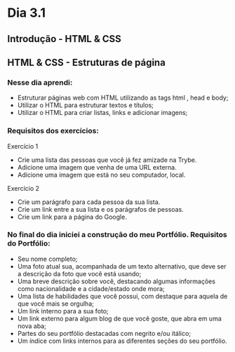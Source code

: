 # Dia 3.1

## Introdução - HTML & CSS

## HTML & CSS - Estruturas de página

### Nesse dia aprendi:

- Estruturar páginas web com HTML utilizando as tags html , head e body;
- Utilizar o HTML para estruturar textos e títulos; 
- Utilizar o HTML para criar listas, links e adicionar imagens;

### Requisitos dos exercícios:

Exercício 1

- Crie uma lista das pessoas que você já fez amizade na Trybe. 
- Adicione uma imagem que venha de uma URL externa. 
- Adicione uma imagem que está no seu computador, local.

Exercício 2

- Crie um parágrafo para cada pessoa da sua lista. 
- Crie um link entre a sua lista e os parágrafos de pessoas.
- Crie um link para a página do Google. 

### No final do dia iniciei a construção do meu Portfólio. Requisitos do Portfólio:

- Seu nome completo; 
- Uma foto atual sua, acompanhada de um texto alternativo, que deve ser a descrição da foto que você está usando; 
- Uma breve descrição sobre você, destacando algumas informações como nacionalidade e a cidade/estado onde mora;
- Uma lista de habilidades que você possui, com destaque para aquela de que você mais se orgulha;
- Um link interno para a sua foto;
-  Um link externo para algum blog de que você goste, que abra em uma nova aba;
- Partes do seu portfólio destacadas com negrito e/ou itálico;
- Um índice com links internos para as diferentes seções do seu portfólio. 